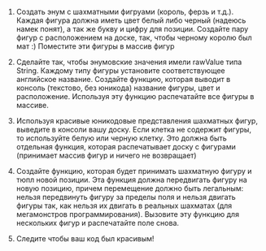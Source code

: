 1. Создать энум с шахматными фигруами (король, ферзь и т.д.). Каждая фигура должна иметь цвет белый либо черный (надеюсь намек понят), а так же букву и цифру для позиции. Создайте пару фигур с расположением на доске, так, чтобы черному королю был мат :) Поместите эти фигуры в массив фигур

2. Сделайте так, чтобы энумовские значения имели rawValue типа String. Каждому типу фигуры установите соответствующее английское название. Создайте функцию, которая выводит в консоль (текстово, без юникода) название фигуры, цвет и расположение. Используя эту функцию распечатайте все фигуры в массиве. 

3. Используя красивые юникодовые представления шахматных фигур, выведите в консоли вашу доску. Если клетка не содержит фигуры, то используйте белую или черную клетку. Это должна быть отдельная функция, которая распечатывает доску с фигурами (принимает массив фигур и ничего не возвращает)

4. Создайте функцию, которая будет принимать шахматную фигуру и тюпл новой позиции. Эта функция должна передвигать фигуру на новую позицию, причем перемещение должно быть легальным: нельзя передвинуть фигуру за пределы поля и нельзя двигать фигуры так, как нельзя их двигать в реальных шахматах (для мегамонстров программирования). Вызовите эту функцию для нескольких фигур и распечатайте поле снова.

5. Следите чтобы ваш код был красивым!